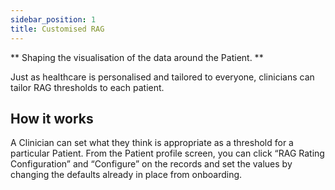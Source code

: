 ```yaml
---
sidebar_position: 1
title: Customised RAG
---
```


** Shaping the visualisation of the data around the Patient. **

Just as healthcare is personalised and tailored to everyone, clinicians can tailor RAG thresholds to each patient.

## How it works

A Clinician can set what they think is appropriate as a threshold for a particular Patient. From the Patient profile screen, you can click “RAG Rating Configuration” and “Configure” on the records and set the values by changing the defaults already in place from onboarding.
